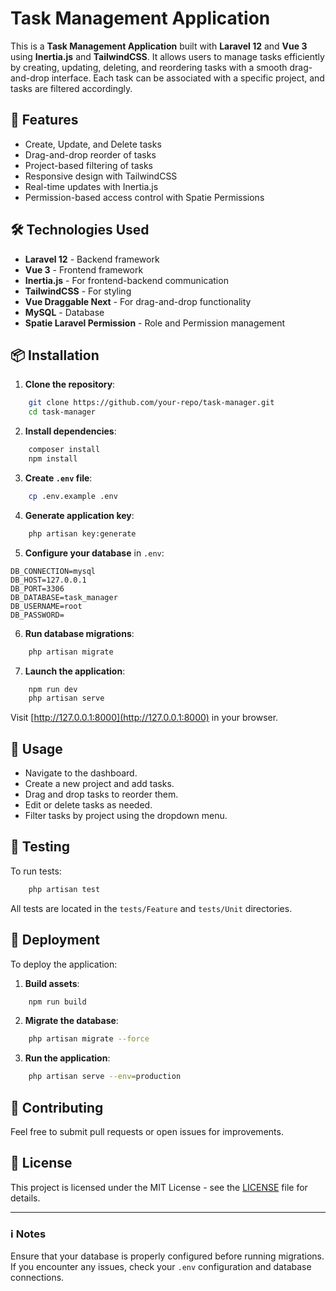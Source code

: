 # Task Management Application

This is a **Task Management Application** built with **Laravel 12** and **Vue 3** using **Inertia.js** and **TailwindCSS**. It allows users to manage tasks efficiently by creating, updating, deleting, and reordering tasks with a smooth drag-and-drop interface. Each task can be associated with a specific project, and tasks are filtered accordingly.

## 🚀 Features

* Create, Update, and Delete tasks
* Drag-and-drop reorder of tasks
* Project-based filtering of tasks
* Responsive design with TailwindCSS
* Real-time updates with Inertia.js
* Permission-based access control with Spatie Permissions

## 🛠️ Technologies Used

* **Laravel 12** - Backend framework
* **Vue 3** - Frontend framework
* **Inertia.js** - For frontend-backend communication
* **TailwindCSS** - For styling
* **Vue Draggable Next** - For drag-and-drop functionality
* **MySQL** - Database
* **Spatie Laravel Permission** - Role and Permission management

## 📦 Installation

1. **Clone the repository**:

```bash
    git clone https://github.com/your-repo/task-manager.git
    cd task-manager
```

2. **Install dependencies**:

```bash
    composer install
    npm install
```

3. **Create `.env` file**:

```bash
    cp .env.example .env
```

4. **Generate application key**:

```bash
    php artisan key:generate
```

5. **Configure your database** in `.env`:

```
DB_CONNECTION=mysql
DB_HOST=127.0.0.1
DB_PORT=3306
DB_DATABASE=task_manager
DB_USERNAME=root
DB_PASSWORD=
```

6. **Run database migrations**:

```bash
    php artisan migrate
```

7. **Launch the application**:

```bash
    npm run dev
    php artisan serve
```

Visit [http://127.0.0.1:8000](http://127.0.0.1:8000) in your browser.

## 📝 Usage

* Navigate to the dashboard.
* Create a new project and add tasks.
* Drag and drop tasks to reorder them.
* Edit or delete tasks as needed.
* Filter tasks by project using the dropdown menu.

## 🧪 Testing

To run tests:

```bash
    php artisan test
```

All tests are located in the `tests/Feature` and `tests/Unit` directories.

## 🚀 Deployment

To deploy the application:

1. **Build assets**:

```bash
    npm run build
```

2. **Migrate the database**:

```bash
    php artisan migrate --force
```

3. **Run the application**:

```bash
    php artisan serve --env=production
```

## 👥 Contributing

Feel free to submit pull requests or open issues for improvements.

## 📜 License

This project is licensed under the MIT License - see the [LICENSE](LICENSE) file for details.

---


### ℹ️ Notes

Ensure that your database is properly configured before running migrations. If you encounter any issues, check your `.env` configuration and database connections.
